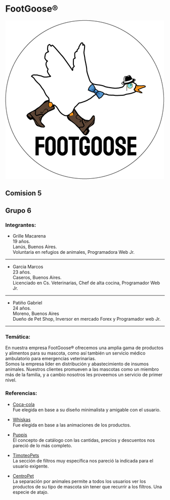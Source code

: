 # FootGoose®
![Grupo 6](./logo/logo.png)
## Comision 5

## Grupo 6

### Integrantes:
- Grille Macarena  
  19 años.  
  Lanús, Buenos Aires.  
  Voluntaria en refugios de animales, Programadora Web Jr.
___
- Garcia Marcos  
  23 años.   
  Caseros, Buenos Aires.  
  Licenciado en Cs. Veterinarias, Chef de alta cocina, Programador Web Jr.
___

- Patiño Gabriel  
  24 años.  
  Moreno, Buenos Aires  
  Dueño de Pet Shop, Inversor en mercado Forex y Programador web Jr.
___

### Temática:
En nuestra empresa FootGoose® ofrecemos una amplia gama de productos y alimentos para su mascota, como así también un servicio médico ambulatorio para emergencias veterinarias.  
Somos la empresa líder en distribución y abastecimiento de insumos animales.
Nuestros clientes promueven a las mascotas como un miembro más de la familia, y a cambio nosotros les proveemos un servicio de primer nivel.


### Referencias:
- [Coca-cola](https://tienda.coca-cola.com.ar/amba/combos "Coca-cola")  
Fue elegida en base a su diseño minimalista y amigable con el usuario.

- [Whiskas](https://www.whiskas.com.ar/productos/ "Whiskas")  
Fue elegida en base a las animaciones de los productos.

- [Puppis](https://www.puppis.com.ar/perros/accesorios "Puppis")  
El concepto de catálogo con las cantidas, precios y descuentos nos pareció de lo más completo.

- [TimoteoPets](https://www.timoteopetshop.com/productos/?mpage=3 "Timoteo Pets")  
La sección de filtros muy específica nos pareció la indicada para el usuario exigente.

- [CentroPet](https://centropet.com/ "Centro Pet")  
La separación por animales permite a todos los usuarios ver los productos de su tipo de mascota sin tener que recurrir a los filtros. Una especie de atajo.
